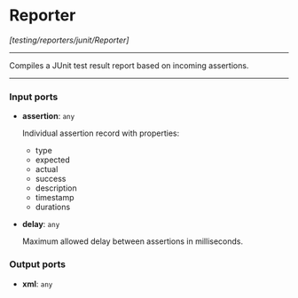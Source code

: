 # Reporter

_[testing/reporters/junit/Reporter]_

---

Compiles a JUnit test result report based on incoming assertions.<br>

---

### Input ports

* __assertion__: ` any `

    Individual assertion record with properties:<br>
    * type<br>
    * expected<br>
    * actual<br>
    * success<br>
    * description<br>
    * timestamp<br>
    * durations<br>


* __delay__: ` any `

    Maximum allowed delay between assertions in milliseconds.<br>

### Output ports

* __xml__: ` any `

